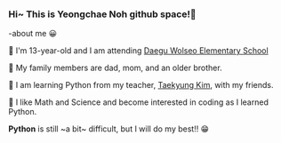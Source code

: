 ### Hi~ This is Yeongchae Noh github space!👋

-about me 😀

🧡 I'm 13-year-old and I am attending [Daegu Wolseo Elementary School](http://www.dgwolseo.es.kr/)

💛 My family members are dad, mom, and an older brother.

💚 I am learning Python from my teacher, [Taekyung Kim](http://github.com/ktk1501), with my friends.

💙 I like Math and Science and become interested in coding as I learned Python.

__Python__ is still ~a bit~ difficult, but I will do my best!! 😁
